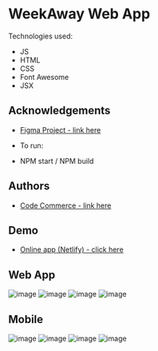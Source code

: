 # WeekAway Web App

Technologies used:

- JS
- HTML
- CSS
- Font Awesome
- JSX

## Acknowledgements

- [ Figma Project - link here ](https://www.youtube.com/watch?v=P4RqNEAqKJk)

- To run:

- NPM start / NPM build

## Authors

- [ Code Commerce - link here ](https://www.youtube.com/watch?v=UyYJjU4ZK0I&t=1s)

## Demo

- [Online app (Netlify) - click here](https://lively-begonia-50e989.netlify.app/)

## Web App

![image](https://user-images.githubusercontent.com/63982700/210037494-1171bec4-fded-4810-a4d8-53c7ac73d774.png)
![image](https://user-images.githubusercontent.com/63982700/210037514-7858bfb1-701a-47bb-9502-816efc5f2fca.png)
![image](https://user-images.githubusercontent.com/63982700/210037550-b03cf6ee-e193-4a65-9912-551e055faba3.png)
![image](https://user-images.githubusercontent.com/63982700/210037558-fe30f67f-4517-434f-bab4-1127d08fd7b3.png)

## Mobile

![image](https://user-images.githubusercontent.com/63982700/210037572-82f9d377-44d3-40aa-8e1a-327e740b95e5.png)
![image](https://user-images.githubusercontent.com/63982700/210037580-1f490dea-d5d9-4736-bd9a-baa40888e5e9.png)
![image](https://user-images.githubusercontent.com/63982700/210037589-6e013f80-8816-4e4e-bf96-e5fde54056e6.png)
![image](https://user-images.githubusercontent.com/63982700/210037596-0d637e1d-7561-4576-b384-a22428f27231.png)
